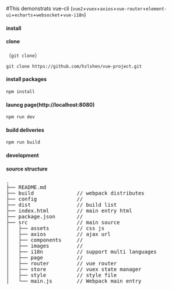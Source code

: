 

#This demonstrats vue-cli (`vue2`+`vuex`+`axios`+`vue-router`+`element-ui`+`echarts`+`websocket`+`vue-i18n`)

  

#### install

#### clone
（`git clone`）

```shell
git clone https://github.com/hzlshen/vue-project.git
```

#### install packages

```
npm install
```

#### launcg page(http://localhost:8080)

```
npm run dev
```

#### build deliveries
```
npm run build
```

#### development

#### source structure
<pre>
.
├── README.md           
├── build              // webpack distributes
├── config             // 
├── dist               // build list
├── index.html         // main entry html
├── package.json       // 
├── src                // main source
│   ├── assets         // css js 
│   ├── axios          // ajax url 
│   ├── components     // 
│   ├── images         // 
│   ├── i18n           // support multi languages
│   ├── page           // 
│   ├── router         // vue router
│   ├── store          // vuex state manager
│   ├── style          // style file
│   └── main.js        // Webpack main entry
</pre>

